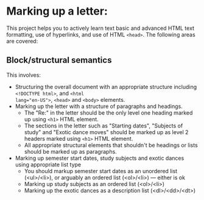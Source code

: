 # Marking up a letter: 

This project helps you to actively learn text basic and advanced HTML text formatting, use of hyperlinks, and use of HTML <code>&lt;head&gt;</code>.  The following areas are covered:

## Block/structural semantics

This involves:
- Structuring the overall document with an appropriate structure including <code>&lt;!DOCTYPE html&gt;</code>, and <code>&lt;html lang="en-US"&gt;</code>, <code>&lt;head&gt;</code> and <code>&lt;body&gt;</code> elements.
- Marking up the letter with a structure of paragraphs and headings.
  - The "Re:" in the letter should be the only level one heading marked up using <code>&lt;h1&gt;</code> HTML element.
  - The sections in the letter such as "Starting dates", "Subjects of study" and "Exotic dance moves" should be marked up as level 2 headers marked using <code>&lt;h1&gt;</code> HTML element.
  - All appropriate structural elements that shouldn't be headings or lists should be marked up as paragraphs.
- Marking up semester start dates, study subjects and exotic dances using appropriate list type
  - You should markup semester start dates as an unordered list (&lt;ul&gt;/&lt;li&gt;), or arguably an ordered list (&lt;ol&gt;/&lt;li&gt;) — either is ok
  - Marking up study subjects as an ordered list (&lt;ol&gt;/&lt;li&gt;)
  - Marking up the exotic dances as a description list (&lt;dl&gt;/&lt;dd&gt;/&lt;dt&gt;) 
